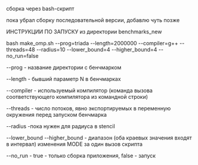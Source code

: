 сборка через bash-скрипт

пока убрал сборку последовательной версии, добавлю чуть позже

ИНСТРУКЦИИ ПО ЗАПУСКУ из директории benchmarks_new

bash make_omp.sh --prog=triada --length=2000000 --compiler=g++ --threads=48 --radius=10 --lower_bound=4 --higher_bound=4 --no_run=false

--prog - название директории с бенчмарком

--length - бывший параметр N в бенчмарках

--compiler - используемый компилятор (команда вызова соответствующего компилятора из командной строки)

--threads - число потоков, явно экспортируемых в переменную окружения перед запуском бенчмарка

--radius -пока нужен для радиуса в stencil

--lower_bound --higher_bound - диапазон (оба краевых значения входят в интервал) изменения MODE за один вызов скрипта

--no_run - true - только сборка приложения, false - запуск
